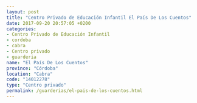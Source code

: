 ```yaml
---
layout: post
title: "Centro Privado de Educación Infantil El País De Los Cuentos"
date: 2017-09-20 20:57:05 +0200
categories:
- Centro Privado de Educación Infantil
- cordoba
- cabra
- Centro privado
- guarderia
name: "El País De Los Cuentos"
province: "Córdoba"
location: "Cabra"
code: "14012278"
type: "Centro privado"
permalink: /guarderias/el-pais-de-los-cuentos.html
---
```

